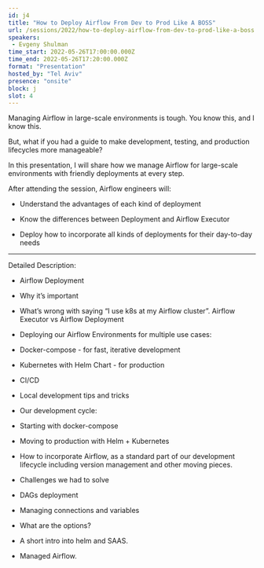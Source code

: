 ```yaml
---
id: j4
title: "How to Deploy Airflow From Dev to Prod Like A BOSS"
url: /sessions/2022/how-to-deploy-airflow-from-dev-to-prod-like-a-boss
speakers:
 - Evgeny Shulman
time_start: 2022-05-26T17:00:00.000Z
time_end: 2022-05-26T17:20:00.000Z
format: "Presentation"
hosted_by: "Tel Aviv"
presence: "onsite"
block: j
slot: 4
---
```


Managing Airflow in large-scale environments is tough. You know this, and I know this. 
 
 
 
 But, what if you had a guide to make development, testing, and production lifecycles more manageable? 
 
 
 
 In this presentation, I will share how we manage Airflow for large-scale environments with friendly deployments at every step.
 
 
 
 After attending the session, Airflow engineers will:
 
 
 
 - Understand the advantages of each kind of deployment
 
 - Know the differences between Deployment and Airflow Executor
 
 - Deploy how to incorporate all kinds of deployments for their day-to-day needs
 
 
 
 
 
 
 
 
 
 ********************************************************************
 
 
 
 Detailed Description:
 
 
 
 - Airflow Deployment
 
  - Why it’s important
 
  - What’s wrong with saying “I use k8s at my Airflow cluster”. Airflow Executor vs Airflow Deployment
 
 - Deploying our Airflow Environments for multiple use cases:
 
  - Docker-compose - for fast, iterative development
 
  - Kubernetes with Helm Chart - for production
 
  - CI/CD
 
  - Local development tips and tricks
 
 - Our development cycle:
 
  - Starting with docker-compose
 
  - Moving to production with Helm + Kubernetes
 
  - How to incorporate Airflow, as a standard part of our development lifecycle including version management and other moving pieces.
 
 - Challenges we had to solve
 
  - DAGs deployment
 
  - Managing connections and variables
 
 - What are the options?
 
  - A short intro into helm and SAAS.
 
  - Managed Airflow.